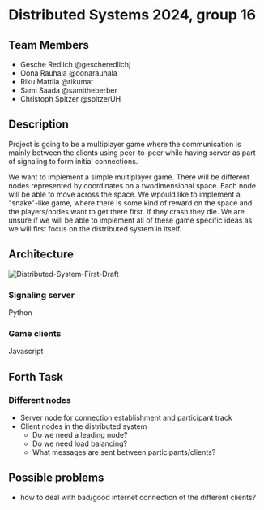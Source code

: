 # Distributed Systems 2024, group 16

## Team Members
* Gesche Redlich @gescheredlichj
* Oona Rauhala @oonarauhala
* Riku Mattila @rikumat
* Sami Saada @samitheberber
* Christoph Spitzer @spitzerUH

## Description

Project is going to be a multiplayer game where the communication is mainly between the clients using peer-to-peer while having server as part of signaling to form initial connections.

We want to implement a simple multiplayer game. There will be different nodes represented by coordinates on a twodimensional space. Each node will be able to move across the space. We wpould like to implement a "snake"-like game, where there is some kind of reward on the space and the players/nodes want to get there first. If they crash they die. We are unsure if we will be able to implement all of these game specific ideas as we will first focus on the distributed system in itself.

## Architecture

![Distributed-System-First-Draft](https://github.com/user-attachments/assets/f672382a-1d7a-40f7-b9f9-a565cf85619f)

### Signaling server

Python

### Game clients

Javascript

## Forth Task
### Different nodes
* Server node for connection establishment and participant track
* Client nodes in the distributed system
  * Do we need a leading node?
  * Do we need load balancing?
  * What messages are sent between participants/clients?

## Possible problems
* how to deal with bad/good internet connection of the different clients?
